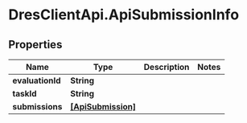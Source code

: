 # DresClientApi.ApiSubmissionInfo

## Properties

Name | Type | Description | Notes
------------ | ------------- | ------------- | -------------
**evaluationId** | **String** |  | 
**taskId** | **String** |  | 
**submissions** | [**[ApiSubmission]**](ApiSubmission.md) |  | 


